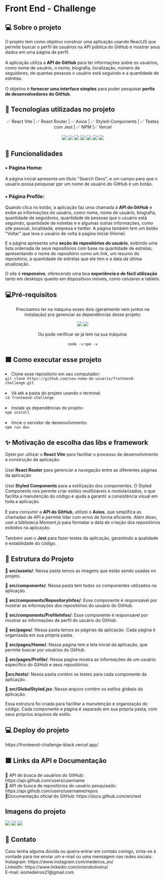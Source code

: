 # Front End - Challenge

<h2> 💻 Sobre o projeto</h2>
<p>O projeto tem como objetivo construir uma aplicação usando ReactJS que permite buscar o perfil de usuários na API pública do GitHub e mostrar seus dados em uma página de perfil. 
<br>
<br>
A aplicação utiliza a <b>API do GitHub</b> para ter informações sobre os usuários, como nome de usuário, o nome, biografia, localização, número de seguidores, de quantas pessoas o usuário está seguindo e a quantidade de estrelas. 
<br>
<br>
O objetivo é <b>fornecer uma interface simples</b> para poder pesquisar<b> perfis de desenvolvedores do GitHub</b>.
</p>

<h2>📱 Tecnologias utilizadas no projeto</h2>

<div align="center">
✅ React Vite | ✅ React Router | ✅ Axios | ✅ Styled-Components | ✅ Testes com Jest | ✅ NPM |✅ Vercel
</div>
<br>
<div align="center">
    <img src="https://img.shields.io/badge/React-20232A?style=for-the-badge&logo=react&logoColor=61DAFB">
    <img src="https://img.shields.io/badge/Vite-B73BFE?style=for-the-badge&logo=vite&logoColor=FFD62E">
    <img src="https://img.shields.io/badge/React_Router-CA4245?style=for-the-badge&logo=react-router&logoColor=white">
    <img src="https://img.shields.io/badge/styled--components-DB7093?style=for-the-badge&logo=styled-components&logoColor=white">
    <img src="https://img.shields.io/badge/Jest-C21325?style=for-the-badge&logo=jest&logoColor=white">
    <img src="https://img.shields.io/badge/Vercel-000000?style=for-the-badge&logo=vercel&logoColor=white"/>
    <img src="https://img.shields.io/badge/npm-CB3837?style=for-the-badge&logo=npm&logoColor=white">
</div>

<h2> 📃 Funcionalidades</h2>
<h3> ▪️ Página Home:</h3>
<p>A página inicial apresenta um título "Search Devs", e um campo para que o usuário possa pesquisar ppr um nome de usuário do GitHub e um botão.</p>

<h3> ▪️ Página Profile:</h3>
<p>Quando clica no botão, a aplicação faz uma chamada à <b>API do GitHub</b> e exibe as informações do usuário, como nome, nome de usuário, biografia, quantidade de seguidores, quantidade de pessoas que o usuário está seguindo, quantidade de estrelas e e algumas outras informações, como site pessoal, localidade, empresa e twitter. A página também tem um botão "Voltar" que leva o usuário de volta à página inicial (Home).</p>
<p>E a página apresenta uma <b>seção de repositórios do usuário</b>, exibindo uma lista ordenada de seus repositórios com base na quantidade de estrelas, apresentando o nome do repositório como um link, um resumo do repositório, a quantidade de estrelas que ele tem e a data da última atualização.</p>

<p>O site é <b>responsivo</b>, oferecendo uma boa <b>experiência e de fácil utilização</b> tanto em desktops quanto em dispositivos móveis, como celulares e tablets.
</p>

<h2>💻Pré-requisitos</h2>
<p align="center">Precisamos ter na máquina esses dois (geralmente vem juntos na instalação) pra gerenciar as dependências desse projeto:</p>
<div align="center">
    <img src="https://img.shields.io/badge/Node.js-339933?style=for-the-badge&logo=nodedotjs&logoColor=white">
    <img src="https://img.shields.io/badge/npm-CB3837?style=for-the-badge&logo=npm&logoColor=white">
</div>

<p align="center">Ou pode verificar se já tem na sua máquina:</p>
<div align="center">
<code>node -v</code>
<code>npm -v</code>
</div>

<h2>🟩 Como executar esse projeto</h2>
<li>Clone esse repositório em seu computador:</li>
<code>git clone https://github.com/seu-nome-de-usuario/fronteend-challenge.git
</code>
<br>
<li>Vá até a pasta do projeto usando o terminal:</li>
<code>cd fronteend-challenge</code>
<br>
<br>
<li>Instale as dependências do projeto:</li>
<code>npm install</code>
<br><br>
<li>Inicie o servidor de desenvolvimento:</li>
<code>npm run dev</code>

<h2>✨ Motivação de escolha das libs e framework</h2>
Optei por utilizar o <b>React Vite</b> para facilitar o processo de desenvolvimento e construção da aplicação.
<br>
<br>
Usei <b>React Router</b> para gerenciar a navegação entre as diferentes páginas da aplicação
<br>
<br>
Usei <b>Styled Components</b> para a estilização dos componentes. O Styled Components nos permite criar estilos reutilizáveis e modularizados, o que facilita a manutenção do código e ajuda a garantir a consistência visual em toda a aplicação.
<br>
<br>
E para consumir a <b>API do GitHub</b>, utilizei o <b>Axios</b>, que simplifica as chamadas de API e permite lidar com erros de forma eficiente. Além disso, usei a biblioteca Moment.js para formatar a data de criação dos repositórios exibidos na aplicação.
<br>
<br>
Também usei o <b>Jest</b> para fazer testes da aplicação, garantindo a qualidade e estabilidade do código.

<h2>🏢 Estrutura do Projeto</h2>

🔹 <b>src/assets/</b>: Nessa pasta temos as imagens que estão sendo usadas no projeto.

🔹 <b>src/components/</b>: Nessa pasta tem todos os componentes utilizados na aplicação.

🔹 <b>src/components/RepositoryInfos/</b>: Esse componente é responsável por mostrar as informações dos repositórios do usuário do GitHub.

🔹 <b>src/components/ProfileInfos/</b>: Esse componente é responsável por mostrar as informações de perfil do usuário do GitHub.

🔹 <b>src/pages/</b>: Nessa pasta temos as páginas da aplicação. Cada página é organizada em sua própria pasta.

🔹 <b>src/pages/Home/</b>: Nessa página tem a tela inicial da aplicação, que permite buscar por usuários do GitHub.

🔹 <b>src/pages/Profile/</b>: Nessa página mostra as informações de um usuário específico do GitHub e seus repositórios.

🔹<b>src/tests/</b>: Nessa pasta contém os testes para cada componente da aplicação.

🔹 <b>src/GlobalStyled.jsx</b>: Nesse arquivo contém os estilos globais da aplicação.

Essa estrutura foi criada para facilitar a manutenção e organização do código. Cada componente e página é separado em sua própria pasta, com seus próprios arquivos de estilo.

<h2>💻 Deploy do projeto</h2>
https://fronteend-challenge-black.vercel.app/

<h2>🟦 Links da API e Documentação</h2>
🔹 API de busca de usuários do GitHub: https://api.github.com/users/username
<br>
🔹 API de busca de repositórios do usuário pesquisado: https://api.github.com/users/username/repos
<br>
🔹Documentação oficial do GitHub: https://docs.github.com/en/rest

<h2>Imagens do projeto</h2>
<img src="https://user-images.githubusercontent.com/100172961/231047453-c27b5f18-2b28-4add-9938-fec576abf297.png">
<img src="https://user-images.githubusercontent.com/100172961/231047971-6d9a0040-00cb-48a8-b062-e0591f486a82.png">
<img src="https://user-images.githubusercontent.com/100172961/231048016-a8aa6405-ae8d-4b09-a271-3c71a5f44c72.png">

<h2>📱 Contato</h2>
Caso tenha alguma dúvida ou queira entrar em contato comigo, sinta-se à vontade para me enviar um e-mail ou uma mensagem nas redes sociais: <br>
Instagram: https://www.instagram.com/medeiros_eo/
<br>
LinkedIn: https://www.linkedin.com/in/endioliveira/
<br>
E-mail: eomedeiros21@gmail.com
